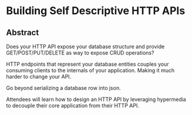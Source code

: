 # Building Self Descriptive HTTP APIs

## Abstract

Does your HTTP API expose your database structure and provide GET/POST/PUT/DELETE as way to expose CRUD operations?

HTTP endpoints that represent your database entities couples your consuming clients to the internals
of your application.  Making it much harder to change your API.

Go beyond serializing a database row into json.

Attendees will learn how to design an HTTP API by leveraging hypermedia to decouple their core application
from their HTTP API.
